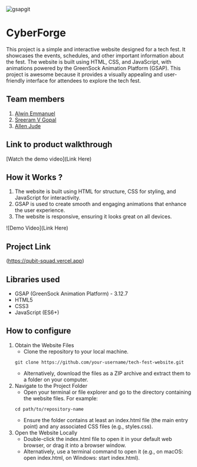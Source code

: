 ![gsapgit](https://github.com/user-attachments/assets/2efe4c19-9871-4f99-b93e-6f3fe612c950)

# CyberForge
This project is a simple and interactive website designed for a tech fest. It showcases the events, schedules, and other important information about the fest. The website is built using HTML, CSS, and JavaScript, with animations powered by the GreenSock Animation Platform (GSAP). This project is awesome because it provides a visually appealing and user-friendly interface for attendees to explore the tech fest.

## Team members
1. [Alwin Emmanuel](https://github.com/Alwin42)
2. [Sreeram V Gopal](https://github.com/Ajallen14)
3. [Allen Jude](https://github.com/SR-005)

## Link to product walkthrough
[Watch the demo video](Link Here)

## How it Works ?
1. The website is built using HTML for structure, CSS for styling, and JavaScript for interactivity.
2. GSAP is used to create smooth and engaging animations that enhance the user experience.
3. The website is responsive, ensuring it looks great on all devices.

![Demo Video](Link Here) 
## Project Link
(https://qubit-squad.vercel.app)

## Libraries used
- GSAP (GreenSock Animation Platform) -  3.12.7
- HTML5
- CSS3
- JavaScript (ES6+)

## How to configure
1. Obtain the Website Files
   * Clone the repository to your local machine.
   ```
   git clone https://github.com/your-username/tech-fest-website.git
   ```
   * Alternatively, download the files as a ZIP archive and extract them to a folder on your computer.
2. Navigate to the Project Folder
   * Open your terminal or file explorer and go to the directory containing the website files. For example:
   ```
   cd path/to/repository-name
   ```
   * Ensure the folder contains at least an index.html file (the main entry point) and any associated CSS files (e.g., styles.css).
3. Open the Website Locally
   * Double-click the index.html file to open it in your default web browser, or drag it into a browser window.
   * Alternatively, use a terminal command to open it (e.g., on macOS: open index.html, on Windows: start index.html).
